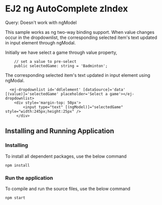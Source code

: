 # EJ2 ng AutoComplete zIndex

Query: Doesn't work with ngModel

This sample works as ng two-way binding support. When value changes occur in the dropdownlist, the corresponding selected item's text updated in input element through ngModal.

Initially we have select a game through value property,

```
    // set a value to pre-select
    public selectedGame: string = 'Badminton';
```

The corresponding selected item's text updated in input element using ngModal.

```
  <ej-dropdownlist id='ddlelement' [dataSource]='data' [(value)]='selectedGame' placeholder='Select a game'></ej-dropdownlist>
    <div style='margin-top: 50px'>
        <input type="text" [(ngModel)]="selectedGame" style="width:245px;height:25px" />
     </div>
```

## Installing and Running Application

### Installing

To install all dependent packages, use the below command

```
npm install
```

### Run the application

To compile and run the source files, use the below command

```
npm start
```
